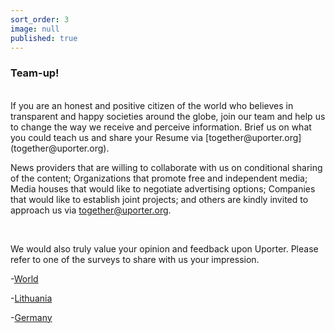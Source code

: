 ```yaml
---
sort_order: 3
image: null
published: true
---
```


### Team-up!

<br>
If you are an honest and positive citizen of the world who believes in transparent and happy societies around the globe, join our team and help us to change the way we receive and perceive information.
Brief us on what you could teach us and share your Resume via [together@uporter.org](together@uporter.org). 

<br>

News providers that are willing to collaborate with us on conditional sharing of the content; Organizations that promote free and independent media; Media houses that would like to negotiate advertising options; Companies that would like to establish joint projects; and others are kindly invited to approach us via [together@uporter.org](together@uporter.org).

<br>

We would also truly value your opinion and feedback upon Uporter. Please refer to one of the surveys to share with us your impression. 

-[World](https://goo.gl/forms/bPKQUPrI3oL5L2Cr2 )

-[Lithuania](https://goo.gl/forms/Su4LqPorfWy0Uaug1 )

-[Germany](https://goo.gl/forms/7nVs6grkHko2ndJ43)
